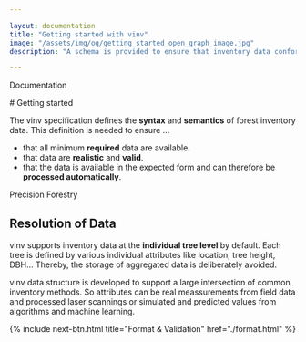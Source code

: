 ```yaml
---

layout: documentation
title: "Getting started with vinv"
image: "/assets/img/og/getting_started_open_graph_image.jpg"
description: "A schema is provided to ensure that inventory data conforms to the vinv specification."

---
```


<p class="h4">
  <span class="subtitle point-before hp">Documentation</span>
</p>
# Getting started

The <span class="heighlight">vinv</span> specification defines the **syntax** and **semantics** of forest inventory data. This definition is needed to ensure ...
- that all minimum **required** data are available.
- that data are **realistic** and **valid**.
- that the data is available in the expected form and can therefore be **processed automatically**.

<p class="h5 mt-5">
  <span class="subtitle point-before hp">Precision Forestry</span>
</p>
<h2 class="mt-0">Resolution of Data</h2>

vinv supports inventory data at the **individual tree level** by default. Each tree is defined by various individual attributes like location, tree height, DBH... Thereby, the storage of aggregated data is deliberately avoided.

vinv data structure is developed to support a large intersection of common inventory methods. So attributes can be real meassurements from field data and processed laser scannings or simulated and predicted values from algorithms and machine learning.



<!--<p class="h5 mt-5">
  <span class="subtitle point-before hp">Core</span>
</p>
<h2 class="mt-0">Feature</h2>

A schema is provided to ensure that inventory data conforms to the vinv specification.

This **open source** schema is provided by the <a href="/group">vinv group</a> and availible under the <a href="https://choosealicense.com/licenses/mit/" rel="noreferrer" target="_blank">MIT license</a>. 
 
<a class="btn btn-outline-dark" href="https://github.com/vinv-group/vinv-schema" target="_blank" rel="noreferrer">
        <i class="bi-github" role="img" aria-label="GitHub"></i>&nbsp;
        vinv-schema & Documentation
</a>-->

{% include next-btn.html 
    title="Format & Validation"
    href="./format.html"
%}
